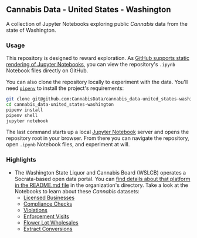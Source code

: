 ## Cannabis Data - United States - Washington

A collection of Jupyter Notebooks exploring public *Cannabis* data from the state of Washington.

### Usage

This repository is designed to reward exploration.  As [GitHub supports static rendering of Jupyter Notebooks](https://github.com/blog/1995-github-jupyter-notebooks-3), you can view the repository's `.ipynb` Notebook files directly on GitHub.

You can also clone the repository locally to experiment with the data.  You'll need [`pipenv`](https://github.com/pypa/pipenv) to install the project's requirements:

```bash
git clone git@github.com:CannabisData/cannabis_data-united_states-washington.git
cd cannabis_data-united_states-washington
pipenv install
pipenv shell
jupyter notebook
```

The last command starts up a local [Jupyter Notebook](https://jupyter.org/index.html) server and opens the repository root in your browser.  From there you can navigate the repository, open `.ipynb` Notebook files, and experiment at will.

### Highlights

* The Washington State Liquor and Cannabis Board (WSLCB) operates a Socrata-based open data portal.  You can [find details about that platform in the README.md file](organizations/washington_state_liquor_and_cannabis_board/open_data_portal/README.md) in the organization's directory. Take a look at the Notebooks to learn about these *Cannabis* datasets:
  * [Licensed Businesses](organizations/washington_state_liquor_and_cannabis_board/open_data_portal/wslcb-portal-licensed_businesses.ipynb)
  * [Compliance Checks](organizations/washington_state_liquor_and_cannabis_board/open_data_portal/wslcb-portal-compliance_checks.ipynb)
  * [Violations](organizations/washington_state_liquor_and_cannabis_board/open_data_portal/wslcb-portal-violations.ipynb)
  * [Enforcement Visits](organizations/washington_state_liquor_and_cannabis_board/open_data_portal/wslcb-portal-enforcement_visits.ipynb)
  * [Flower Lot Wholesales](organizations/washington_state_liquor_and_cannabis_board/open_data_portal/wslcb-portal-flower_lot_wholesales.ipynb)
  * [Extract Conversions](organizations/washington_state_liquor_and_cannabis_board/open_data_portal/wslcb-portal-extract_conversions.ipynb)
